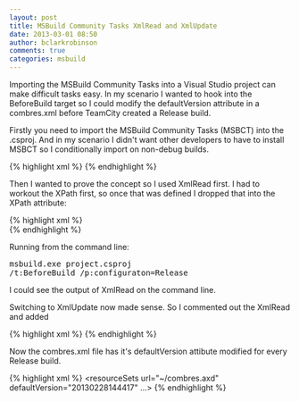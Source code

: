 ```yaml
---
layout: post
title: MSBuild Community Tasks XmlRead and XmlUpdate
date: 2013-03-01 08:50
author: bclarkrobinson
comments: true
categories: msbuild
---
```

Importing the MSBuild Community Tasks into a Visual Studio project can make difficult tasks easy. In my scenario I wanted to hook into the BeforeBuild target so I could modify the defaultVersion attribute in a combres.xml before TeamCity created a Release build.

Firstly you need to import the MSBuild Community Tasks (MSBCT) into the .csproj. And in my scenario I didn't want other developers to have to install MSBCT so I conditionally import on non-debug builds.

{% highlight xml %}
<Import Project="$(MSBuildExtensionsPath)\MSBuildCommunityTasks\MSBuild.Community.Tasks.Targets" Condition="'$(Configuration)' != 'Debug'" />
{% endhighlight %}

Then I wanted to prove the concept so I used XmlRead first. I had to workout the XPath first, so once that was defined I dropped that into the XPath attribute:

{% highlight xml %}
<XmlRead XmlFileName="App_Data\combres.xml" XPath="//*[local-name()='resourceSets']/@defaultVersion">             
  <Output TaskParameter="Value" PropertyName="combresDefaultValue" />
</XmlRead>
{% endhighlight %}

Running from the command line: <pre>msbuild.exe project.csproj /t:BeforeBuild /p:configuraton=Release</pre> I could see the output of XmlRead on the command line.

Switching to XmlUpdate now made sense. So I commented out the XmlRead and added 

{% highlight xml %}
<XmlUpdate XPath="//*[local-name()='resourceSets']/@defaultVersion"
             XmlFileName="App_Data\combres.xml"
             Value="$([System.DateTime]::Now.ToString(`yyyyMMddHHmmss`))" />
{% endhighlight %}

Now the combres.xml file has it's defaultVersion attibute modified for every Release build.

{% highlight xml %}
<resourceSets url="~/combres.axd" defaultVersion="20130228144417" ...>
{% endhighlight %}

